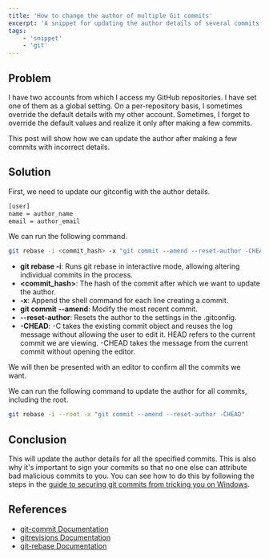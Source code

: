 ```yaml
---
title: 'How to change the author of multiple Git commits'
excerpt: 'A snippet for updating the author details of several commits in a git repository'
tags:
    - 'snippet'
    - 'git'
---
```


## Problem

I have two accounts from which I access my GitHub repositories. I have set one of them as a global setting. On a per-repository basis, I sometimes override the default details with my other account. Sometimes, I forget to override the default values and realize it only after making a few commits.

This post will show how we can update the author after making a few commits with incorrect details.

## Solution

First, we need to update our gitconfig with the author details.

```txt
[user]
name = author_name
email = author_email
```

We can run the following command.

```bash
git rebase -i <commit_hash> -x "git commit --amend --reset-author -CHEAD"
```

-   **git rebase -i**: Runs git rebase in interactive mode, allowing altering individual commits in the process.
-   **<commit_hash>**: The hash of the commit after which we want to update the author.
-   **-x**: Append the shell command for each line creating a commit.
-   **git commit --amend**: Modify the most recent commit.
-   **--reset-author**: Resets the author to the settings in the .gitconfig.
-   **-CHEAD**: -C takes the existing commit object and reuses the log message without allowing the user to edit it. HEAD refers to the current commit we are viewing. -CHEAD takes the message from the current commit without opening the editor.

We will then be presented with an editor to confirm all the commits we want.

We can run the following command to update the author for all commits, including the root.

```bash
git rebase -i --root -x "git commit --amend --reset-author -CHEAD"
```

## Conclusion

This will update the author details for all the specified commits. This is also why it's important to sign your commits so that no one else can attribute bad malicious commits to you. You can see how to do this by following the steps in the [guide to securing git commits from tricking you on Windows](./securing-git-commits-windows).

## References

-   [git-commit Documentation](https://git-scm.com/docs/git-commit)
-   [gitrevisions Documentation](https://git-scm.com/docs/gitrevisions)
-   [git-rebase Documentation](https://git-scm.com/docs/git-rebase)
